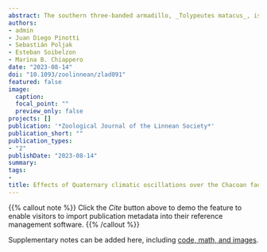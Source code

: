 ```yaml
---
abstract: The southern three-banded armadillo, _Tolypeutes matacus_, is one of the most representative species of the South American Chaco region. The susceptibility of this species to climatic changes and its good number of paleontological records has led to the study of their range dynamics for untangling the effects of Quaternary oscillations. These studies yielded contradictory results, suggesting expansion processes under opposite conditions, some during glacial periods and others during interglacial periods. Here, we assess the population structure of _T. matacus_ in Argentina based on mitochondrial genes, and estimate demographic and spatial dynamics that contribute to unveiling the evolutionary process that moulded its biogeography. We found no clear phylogeographical breaks, although there were differences in the composition and frequency of haplotypes between the northern and southern localities studied. Demographic inferences indicate that the species has undergone population and range expansion processes. The higher diversity found in the north and the spatial diffusion analysis allow us to infer a north–south direction of this expansive process. Our results yield essential evidence for disentangling the evolution of this Chacoan species linked with Quaternary climates and provide genetic information about its populations that should be taken into account for the conservation of this threatened mammal.
authors:
- admin
- Juan Diego Pinotti
- Sebastián Poljak
- Esteban Soibelzon
- Marina B. Chiappero
date: "2023-08-14"
doi: "10.1093/zoolinnean/zlad091"
featured: false
image: 
  caption: 
  focal_point: ""
  preview_only: false
projects: []
publication: '*Zoological Journal of the Linnean Society*'
publication_short: ""
publication_types:
- "2"
publishDate: "2023-08-14"
summary: 
tags:
-
title: Effects of Quaternary climatic oscillations over the Chacoan fauna. Phylogeographic patterns in the southern three-banded armadillo Tolypeutes matacus (Cingulata, Chlamyphoridae)
---
```


{{% callout note %}}
Click the *Cite* button above to demo the feature to enable visitors to import publication metadata into their reference management software.
{{% /callout %}}

Supplementary notes can be added here, including [code, math, and images](https://wowchemy.com/docs/writing-markdown-latex/).
